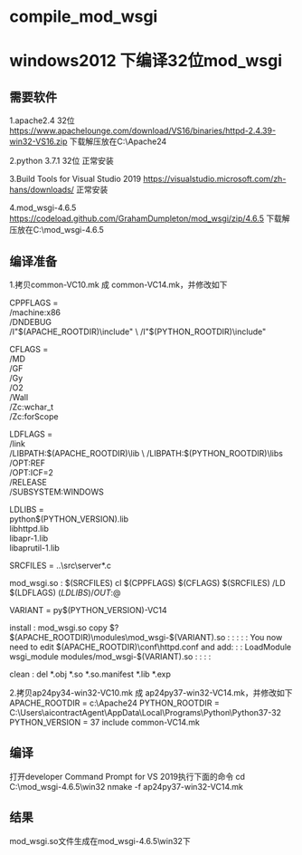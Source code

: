 # compile_mod_wsgi
# windows2012 下编译32位mod_wsgi

## 需要软件
1.apache2.4 32位
https://www.apachelounge.com/download/VS16/binaries/httpd-2.4.39-win32-VS16.zip
下载解压放在C:\Apache24

2.python 3.7.1 32位
正常安装

3.Build Tools for Visual Studio 2019
https://visualstudio.microsoft.com/zh-hans/downloads/
正常安装

4.mod_wsgi-4.6.5
https://codeload.github.com/GrahamDumpleton/mod_wsgi/zip/4.6.5
下载解压放在C:\mod_wsgi-4.6.5

## 编译准备
1.拷贝common-VC10.mk 成 common-VC14.mk，并修改如下

CPPFLAGS = \
 /machine:x86 \
 /DNDEBUG \
 /I"$(APACHE_ROOTDIR)\include" \
 /I"$(PYTHON_ROOTDIR)\include"

CFLAGS = \
 /MD \
 /GF \
 /Gy \
 /O2 \
 /Wall \
 /Zc:wchar_t \
 /Zc:forScope

LDFLAGS = \
 /link \
 /LIBPATH:$(APACHE_ROOTDIR)\lib \
 /LIBPATH:$(PYTHON_ROOTDIR)\libs \
 /OPT:REF \
 /OPT:ICF=2 \
 /RELEASE \
 /SUBSYSTEM:WINDOWS

LDLIBS = \
 python$(PYTHON_VERSION).lib \
 libhttpd.lib \
 libapr-1.lib \
 libaprutil-1.lib

SRCFILES = ..\src\server\*.c

mod_wsgi.so : $(SRCFILES)
	cl $(CPPFLAGS) $(CFLAGS) $(SRCFILES) /LD $(LDFLAGS) $(LDLIBS) /OUT:$@

VARIANT = py$(PYTHON_VERSION)-VC14

install : mod_wsgi.so
	copy $? $(APACHE_ROOTDIR)\modules\mod_wsgi-$(VARIANT).so
	:
	:
	:
	:
	: You now need to edit $(APACHE_ROOTDIR)\conf\httpd.conf and add:
	:
	:   LoadModule wsgi_module modules/mod_wsgi-$(VARIANT).so
	:
	:
	:
	:

clean :
	del *.obj *.so *.so.manifest *.lib *.exp
  
  
2.拷贝ap24py34-win32-VC10.mk 成 ap24py37-win32-VC14.mk，并修改如下
APACHE_ROOTDIR = c:\Apache24
PYTHON_ROOTDIR = C:\Users\aicontractAgent\AppData\Local\Programs\Python\Python37-32
PYTHON_VERSION = 37
include common-VC14.mk

## 编译
打开developer Command Prompt for VS 2019执行下面的命令
cd C:\mod_wsgi-4.6.5\win32
nmake -f ap24py37-win32-VC14.mk

## 结果
mod_wsgi.so文件生成在mod_wsgi-4.6.5\win32下

